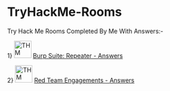 # TryHackMe-Rooms

Try Hack Me Rooms Completed By Me With Answers:-

1} <img src="https://tryhackme-images.s3.amazonaws.com/room-icons/e80908cf9848084e2347c2988ef6c0e7.png" alt="THM" width="40" height="40"> 
<a href="https://tryhackme.com/room/burpsuiterepeater">Burp Suite: Repeater - </a> <a href="https://github.com/Yash22222/TryHackMe-Rooms/blob/main/Burp%20Suite%3A%20Repeater">Answers</a>

2} <img src="https://tryhackme-images.s3.amazonaws.com/room-icons/f01d8f4f6c91a870f84c9db7b0650092.png" alt="THM" width="40" height="40"> <a href="https://tryhackme.com/room/redteamengagements">Red Team Engagements - </a> <a href="https://github.com/Yash22222/TryHackMe-Rooms/blob/main/Red%20Team%20Engagements">Answers</a>

